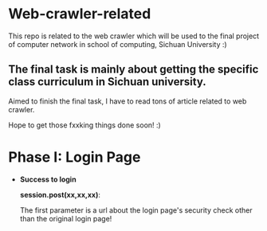 # Web-crawler-related

This repo is related to the web crawler which will be used to the final project of computer network in school of computing, Sichuan University :)

## The final task is mainly about getting the specific class curriculum in Sichuan university.

Aimed to finish the final task, I have to read tons of article related to web crawler.

Hope to get those fxxking things done soon! :)

# Phase I: Login Page

* **Success to login**

    **session.post(xx,xx,xx)**:

    The first parameter is a url about the login page's security check other than the original login page!
